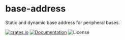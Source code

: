 # base-address

Static and dynamic base address for peripheral buses.

[![crates.io](https://img.shields.io/crates/v/base-address.svg)](https://crates.io/crates/base-address)
[![Documentation](https://docs.rs/base-address/badge.svg)](https://docs.rs/base-address)
![License](https://img.shields.io/crates/l/base-address.svg)
